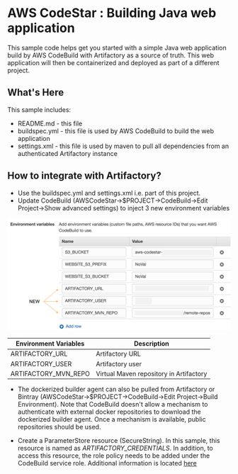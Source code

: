 AWS CodeStar : Building Java web application
============================================

This sample code helps get you started with a simple Java web application build by AWS CodeBuild with Artifactory as a source of truth. This web application will then be containerized and deployed as part of a different project.

What's Here
-----------

This sample includes:

* README.md - this file
* buildspec.yml - this file is used by AWS CodeBuild to build the web
  application
* settings.xml - this file is used by maven to pull all dependencies from an authenticated Artifactory instance


How to integrate with Artifactory?
----------------------------------
* Use the buildspec.yml and settings.xml i.e. part of this project.
* Update CodeBuild (AWSCodeStar->$PROJECT->CodeBuild->Edit Project->Show advanced settings) to inject 3 new environment variables

![EnvironmentVariables](images/CodeBuild-Java.png)



| Environment Variables | Description |
| --------------------- | ----------- |
| ARTIFACTORY_URL | Artifactory URL  |
| ARTIFACTORY_USER| Artifactory user |
| ARTIFACTORY_MVN_REPO | Virtual Maven repository in Artifactory |



* The dockerized builder agent can also be pulled from Artifactory or Bintray (AWSCodeStar->$PROJECT->CodeBuild->Edit Project->Build Environment). Note that CodeBuild doesn't allow a mechanism to authenticate with external docker repositories to download the dockerized builder agent. Once a mechanism is available, public repositories should be used.

* Create a ParameterStore resource (SecureString). In this sample, this resource is named as *ARTIFACTORY_CREDENTIALS*. In addition, to access this resource, the role policy needs to be added under the CodeBuild service role. Additional information is located [here](https://github.com/JFrogDev/aws-codestar/tree/master/#note) 
